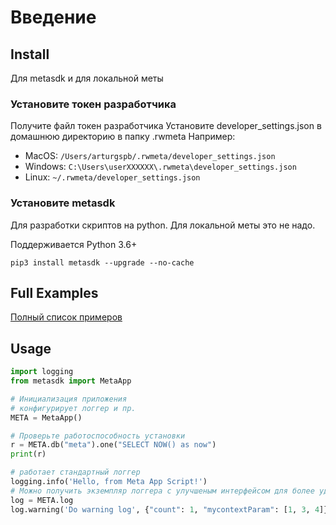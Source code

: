 # Введение


## Install

Для metasdk и для локальной меты

### Установите токен разработчика

Получите файл токен разработчика
Установите developer_settings.json в домашнюю директорию в папку .rwmeta
Например:
 - MacOS: `/Users/arturgspb/.rwmeta/developer_settings.json`
 - Windows: `C:\Users\userXXXXXX\.rwmeta\developer_settings.json`
 - Linux: `~/.rwmeta/developer_settings.json`
 
### Установите metasdk 

Для разработки скриптов на python. Для локальной меты это не надо.

Поддерживается Python 3.6+

```shell script
pip3 install metasdk --upgrade --no-cache
```

## Full Examples

[Полный список примеров](https://github.com/devision-io/metasdk/tree/master/metasdk/examples/)

## Usage

```python
import logging
from metasdk import MetaApp

# Инициализация приложения
# конфигурирует логгер и пр.
META = MetaApp()

# Проверьте работоспособность установки
r = META.db("meta").one("SELECT NOW() as now")
print(r)

# работает стандартный логгер
logging.info('Hello, from Meta App Script!')
# Можно получить экземпляр логгера с улучшеным интерфейсом для более удобного прикладывания контекста
log = META.log
log.warning('Do warning log', {"count": 1, "mycontextParam": [1, 3, 4]})
```
